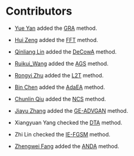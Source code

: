 # Contributors

- [Yue Yan](https://github.com/YAN-0802) added the [GRA](./transferattack/gradient/gra.py) method.

- [Hui Zeng](https://github.com/zengh5) added the [FFT](./transferattack/advanced_objective/fft.py) method.

- [Qinliang Lin](https://github.com/LinQinLiang) added the [DeCowA](./transferattack/input_transformation/decowa.py) method.

- [Ruikui_Wang](https://github.com/lwmming) added the [AGS](./transferattack/model_related/ags.py) method.

- [Rongyi Zhu](https://github.com/RongyiZhu) added the [L2T](./transferattack/input_transformation/l2t.py) method.

- [Bin Chen](https://github.com/CHENBIN99) added the [AdaEA](./transferattack/ensemble/adaea.py) method.

- [Chunlin Qiu](https://github.com/SignedQiu) added the [NCS](./transferattack/gradient/ncs.py) method.

- [Jiayu Zhang](https://github.com/KxPlaug) added the [GE-ADVGAN](./transferattack/generation/ge_advgan.py) method.

- Xiangyuan Yang checked the [DTA](./transferattack/gradient/dta.py) method.

- Zhi Lin checked the [IE-FGSM](./transferattack/gradient/iefgsm.py) method.

- [Zhengwei Fang](https://github.com/jankinf) added the [ANDA](./transferattack/gradient/anda.py) method.